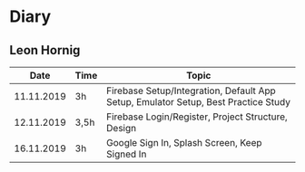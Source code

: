 # Diary

## Leon Hornig

| Date       | Time | Topic                                                        |
| ---------- | ---- | ------------------------------------------------------------ |
| 11.11.2019 | 3h   | Firebase Setup/Integration, Default App Setup, Emulator Setup, Best Practice Study |
| 12.11.2019 | 3,5h | Firebase Login/Register, Project Structure, Design           |
| 16.11.2019 | 3h   | Google Sign In, Splash Screen, Keep Signed In                |


